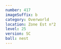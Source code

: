 ```yaml
---
number: 417
imageSuffix: b
category: Overworld
location: Zone Est n°2
level: 25
version: SC
ball: nest
---
```

